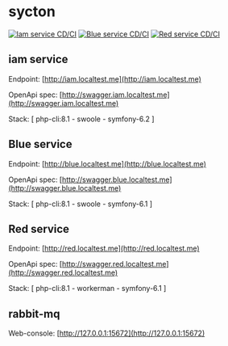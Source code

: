 # sycton

[![Iam service CD/CI](https://github.com/zerai/sycton/actions/workflows/iam-service.yaml/badge.svg)](https://github.com/zerai/sycton/actions/workflows/iam-service.yaml)
[![Blue service CD/CI](https://github.com/zerai/sycton/actions/workflows/blue-service.yaml/badge.svg)](https://github.com/zerai/sycton/actions/workflows/blue-service.yaml)
[![Red service CD/CI](https://github.com/zerai/sycton/actions/workflows/red-service.yaml/badge.svg)](https://github.com/zerai/sycton/actions/workflows/red-service.yaml)


## iam service 

Endpoint: [http://iam.localtest.me](http://iam.localtest.me)

OpenApi spec: [http://swagger.iam.localtest.me](http://swagger.iam.localtest.me)

Stack: [ php-cli:8.1 - swoole - symfony-6.2 ]


## Blue service

Endpoint: [http://blue.localtest.me](http://blue.localtest.me)

OpenApi spec: [http://swagger.blue.localtest.me](http://swagger.blue.localtest.me)

Stack: [ php-cli:8.1 - swoole - symfony-6.1 ]


## Red service

Endpoint: [http://red.localtest.me](http://red.localtest.me)

OpenApi spec: [http://swagger.red.localtest.me](http://swagger.red.localtest.me)

Stack: [ php-cli:8.1 - workerman - symfony-6.1 ]


## rabbit-mq

Web-console: [http://127.0.0.1:15672](http://127.0.0.1:15672)